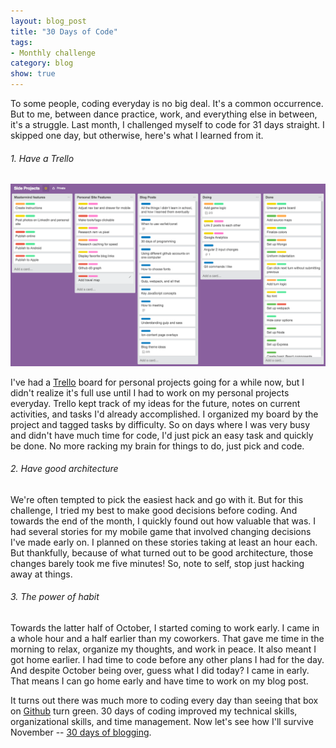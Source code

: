 ```yaml
---
layout: blog_post
title: "30 Days of Code"
tags: 
- Monthly challenge
category: blog
show: true
---
```


To some people, coding everyday is no big deal.
It's a common occurrence.
But to me, between dance practice, work, and everything else in between, it's a struggle.
Last month, I challenged myself to code for 31 days straight.
I skipped one day, but otherwise, 
here's what I learned from it.

<h6>1. Have a Trello</h6>
<img src="/images/trello.png" alt="Trello" class="max-width"/>
<p>
I've had a <a href="https://trello.com/">Trello</a> board for personal projects going for a while now, 
but I didn't realize it's full use until I had to work on my personal projects everyday. 
Trello kept track of my ideas for the future, notes on current activities, and tasks I'd already accomplished. 
I organized my board by the project and tagged tasks by difficulty. 
So on days where I was very busy and didn't have much time for code, 
I'd just pick an easy task and quickly be done. 
No more racking my brain for things to do, just pick and code. 
</p>

<h6>2. Have good architecture</h6>
<p>
We're often tempted to pick the easiest hack and go with it. 
But for this challenge, I tried my best to make good decisions before coding. 
And towards the end of the month, I quickly found out how valuable that was. 
I had several stories for my mobile game that involved changing decisions I've made early on. 
I planned on these stories taking at least an hour each. 
But thankfully, because of what turned out to be good architecture, 
those changes barely took me five minutes! 
So, note to self, stop just hacking away at things.
</p>

<h6>3. The power of habit</h6>
<p>
Towards the latter half of October, 
I started coming to work early. 
I came in a whole hour and a half earlier than my coworkers. 
That gave me time in the morning to relax, organize my thoughts, and work in peace. 
It also meant I got home earlier. 
I had time to code before any other plans I had for the day. 
And despite October being over, guess what I did today? 
I came in early. 
That means I can go home early and have time to work on my blog post.
</p>

<p>
It turns out there was much more to coding every day than seeing that box on 
<a href="https://github.com/rachelmad">Github</a> turn green. 
30 days of coding improved my technical skills, organizational skills, and time management. 
Now let's see how I'll survive November -- <a href="/blog">30 days of blogging</a>. 
</p>

